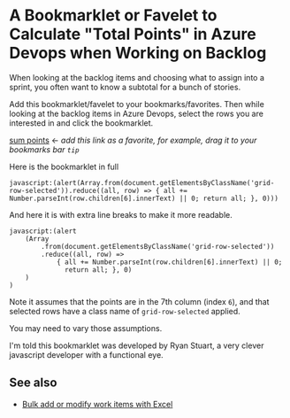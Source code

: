 ﻿# A Bookmarklet or Favelet to Calculate "Total Points" in Azure Devops when Working on Backlog

When looking at the backlog items and choosing what to assign into a sprint, you often want to know a subtotal for a bunch of stories.

Add this bookmarklet/favelet to your bookmarks/favorites. Then while looking at the backlog items in Azure Devops, select the rows you are interested in and click the bookmarklet.

<a href="javascript:(alert(Array.from(document.getElementsByClassName('grid-row-selected')).reduce((all, row) => { all += Number.parseInt(row.children[6].innerText) || 0; return all; }, 0)))">sum points</a> &larr; *add this link as a favorite, for example, drag it to your bookmarks bar `tip`*

Here is the bookmarklet in full

	javascript:(alert(Array.from(document.getElementsByClassName('grid-row-selected')).reduce((all, row) => { all += Number.parseInt(row.children[6].innerText) || 0; return all; }, 0)))

And here it is with extra line breaks to make it more readable.

	javascript:(alert
		(Array
			.from(document.getElementsByClassName('grid-row-selected'))
			.reduce((all, row) =>
				{ all += Number.parseInt(row.children[6].innerText) || 0;
				  return all; }, 0)
		)
	)

Note it assumes that the points are in the 7th column (index `6`), and that selected rows have a class name of `grid-row-selected` applied.

You may need to vary those assumptions.

I'm told this bookmarklet was developed by Ryan Stuart, a very clever javascript developer with a functional eye.

## See also

- [Bulk add or modify work items with Excel](https://docs.microsoft.com/en-us/azure/devops/boards/backlogs/office/bulk-add-modify-work-items-excel?view=azure-devops&tabs=agile-process)

